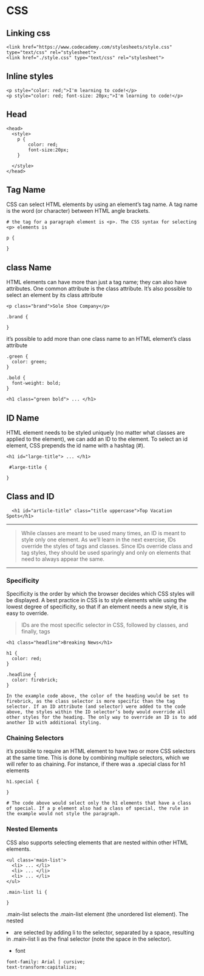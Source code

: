 # CSS 

## Linking css 
```
<link href="https://www.codecademy.com/stylesheets/style.css" type="text/css" rel="stylesheet">
<link href="./style.css" type="text/css" rel="stylesheet">
```

## Inline styles
```
<p style="color: red;">I'm learning to code!</p>
<p style="color: red; font-size: 20px;">I'm learning to code!</p>
```

## Head
```
<head>
  <style>
    p {
        color: red;
        font-size:20px;
    }

  </style>
</head>
```

## Tag Name
CSS can select HTML elements by using an element’s tag name. A tag name is the word (or character) between HTML angle brackets.
```
# the tag for a paragraph element is <p>. The CSS syntax for selecting <p> elements is

p {

}
```

## class Name
HTML elements can have more than just a tag name; they can also have attributes. One common attribute is the class attribute. It’s also possible to select an element by its class attribute
```
<p class="brand">Sole Shoe Company</p>

.brand {

}
```

it’s possible to add more than one class name to an HTML element’s class attribute

```
.green {
  color: green;
}

.bold {
  font-weight: bold;
}

<h1 class="green bold"> ... </h1>
```
## ID Name
HTML element needs to be styled uniquely (no matter what classes are applied to the element), we can add an ID to the element. To select an id element, CSS prepends the id name with a hashtag (#).
```
<h1 id="large-title"> ... </h1>

 #large-title {

}
```

## Class and ID
```
  <h1 id="article-title" class="title uppercase">Top Vacation Spots</h1>

```
---
> While classes are meant to be used many times, an ID is meant to style only one element. As we’ll learn in the next exercise, IDs override the styles of tags and classes. Since IDs override class and tag styles, they should be used sparingly and only on elements that need to always appear the same.
---

### Specificity
Specificity is the order by which the browser decides which CSS styles will be displayed. A best practice in CSS is to style elements while using the lowest degree of specificity, so that if an element needs a new style, it is easy to override.

> IDs are the most specific selector in CSS, followed by classes, and finally, tags

```
<h1 class="headline">Breaking News</h1>

h1 {
  color: red;
}

.headline {
  color: firebrick;
}

In the example code above, the color of the heading would be set to firebrick, as the class selector is more specific than the tag selector. If an ID attribute (and selector) were added to the code above, the styles within the ID selector’s body would override all other styles for the heading. The only way to override an ID is to add another ID with additional styling.
```

### Chaining Selectors
it’s possible to require an HTML element to have two or more CSS selectors at the same time.
This is done by combining multiple selectors, which we will refer to as chaining. For instance, if there was a .special class for h1 elements
```
h1.special {

}

# The code above would select only the h1 elements that have a class of special. If a p element also had a class of special, the rule in the example would not style the paragraph.
```

### Nested Elements
CSS also supports selecting elements that are nested within other HTML elements. 

```
<ul class='main-list'>
  <li> ... </li>
  <li> ... </li>
  <li> ... </li>
</ul>

.main-list li {

}
```
.main-list selects the .main-list element (the unordered list element). The nested <li> are selected by adding li to the selector, separated by a space, resulting in .main-list li as the final selector (note the space in the selector).




* font
```
font-family: Arial | cursive;
text-transform:capitalize;
```
